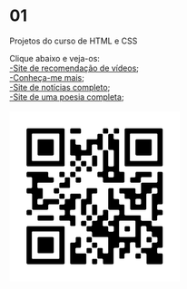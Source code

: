 # 01
Projetos do curso de HTML e CSS

Clique abaixo e veja-os:
<br>
<a href="https://marciojorgemelo.github.io/01/sitedevideos/index.html" target="_blank">-Site de recomendação de vídeos</a>;
<br>
<a href="https://marciojorgemelo.github.io/01/redes-sociais/index.html" target="_blank">-Conheça-me mais</a>;
<br>
<a href="https://marciojorgemelo.github.io/01/site-android/index.html" target="_blank">-Site de notícias completo</a>;
<br>
<a href="https://marciojorgemelo.github.io/01/cordel-moderno/index.html" target="_blank">-Site de uma poesia completa</a>;
<br>
<a href="https://marciojorgemelo.github.io/01/projeto-redes/pacote-d013/pacote-d013/" target="_blank">
<br>
<img src="frame.png" alt="QRcodedoportfólio"></img>


 
